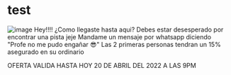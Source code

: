 # test
![image](https://user-images.githubusercontent.com/72946154/164250261-91a76d83-e288-473d-aaba-254658a5b659.png)
Hey!!!! ¿Como llegaste hasta aqui? 
Debes estar desesperado por encontrar una pista jeje
Mandame un mensaje por whatsapp diciendo
"Profe no me pudo engañar 😎"
Las 2 primeras personas tendran un 15% asegurado en su ordinario

OFERTA VALIDA HASTA HOY 20 DE ABRIL DEL 2022 A LAS 9PM
